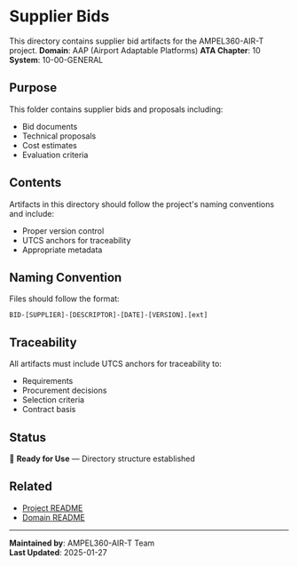# Supplier Bids
This directory contains supplier bid artifacts for the AMPEL360-AIR-T project.
**Domain**: AAP (Airport Adaptable Platforms)
**ATA Chapter**: 10
**System**: 10-00-GENERAL

## Purpose
This folder contains supplier bids and proposals including:
- Bid documents
- Technical proposals
- Cost estimates
- Evaluation criteria

## Contents
Artifacts in this directory should follow the project's naming conventions and include:
- Proper version control
- UTCS anchors for traceability
- Appropriate metadata

## Naming Convention
Files should follow the format:
```
BID-[SUPPLIER]-[DESCRIPTOR]-[DATE]-[VERSION].[ext]
```

## Traceability
All artifacts must include UTCS anchors for traceability to:
- Requirements
- Procurement decisions
- Selection criteria
- Contract basis

## Status
🚧 **Ready for Use** — Directory structure established

## Related
- [Project README](../../../README.md)
- [Domain README](../../../../README.md)

---
**Maintained by**: AMPEL360-AIR-T Team  
**Last Updated**: 2025-01-27
